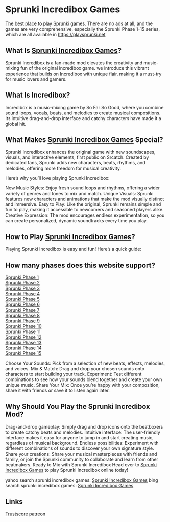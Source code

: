 # Sprunki Incredibox Games
[The best place to play Sprunki games](https://playsprunki.net "Sprunki Incredibox Games"). There are no ads at all, and the games are very comprehensive, especially the Sprunki Phase 1-15 series, which are all available in https://playsprunki.net

## What Is [Sprunki Incredibox Games](https://playsprunki.net "Sprunki Incredibox Games")?
Sprunki Incredibox is a fan-made mod elevates the creativity and music-mixing fun of the original incredibox game. we introduce this vibrant experience that builds on Incredibox with unique flair, making it a must-try for music lovers and gamers.

## What Is Incredibox?
Incredibox is a music-mixing game by So Far So Good, where you combine sound loops, vocals, beats, and melodies to create musical compositions. Its intuitive drag-and-drop interface and catchy characters have made it a global hit.

## What Makes [Sprunki Incredibox Games](https://playsprunki.net "Sprunki Incredibox Games") Special?
Sprunki Incredibox enhances the original game with new soundscapes, visuals, and interactive elements, first public on Srcatch. Created by dedicated fans, Sprunki adds new characters, beats, rhythms, and melodies, offering more freedom for musical creativity.

Here’s why you’ll love playing Sprunki Incredibox:

New Music Styles: Enjoy fresh sound loops and rhythms, offering a wider variety of genres and tones to mix and match.
Unique Visuals: Sprunki features new characters and animations that make the mod visually distinct and immersive.
Easy to Play: Like the original, Sprunki remains simple and fun to play, making it accessible to newcomers and seasoned players alike.
Creative Expression: The mod encourages endless experimentation, so you can create personalized, dynamic soundtracks every time you play.

## How to Play [Sprunki Incredibox Games](https://playsprunki.net "Sprunki Incredibox Games")?
Playing Sprunki Incredibox is easy and fun! Here’s a quick guide:

## How many phases does this website support?
[Sprunki Phase 1](http://playsprunki.net/game/sprunki-phase-1 "Sprunki Phase 1")  
[Sprunki Phase 2](http://playsprunki.net/game/sprunki-phase-2 "Sprunki Phase 2")  
[Sprunki Phase 3](http://playsprunki.net/game/sprunki-phase-3 "Sprunki Phase 3")  
[Sprunki Phase 4](http://playsprunki.net/game/sprunki-phase-4 "Sprunki Phase 4")  
[Sprunki Phase 5](http://playsprunki.net/game/sprunki-phase-5 "Sprunki Phase 5")  
[Sprunki Phase 6](http://playsprunki.net/game/sprunki-phase-6 "Sprunki Phase 6")  
[Sprunki Phase 7](http://playsprunki.net/game/sprunki-phase-7 "Sprunki Phase 7")  
[Sprunki Phase 8](http://playsprunki.net/game/sprunki-phase-8 "Sprunki Phase 8")  
[Sprunki Phase 9](http://playsprunki.net/game/sprunki-phase-9 "Sprunki Phase 9")  
[Sprunki Phase 10](http://playsprunki.net/game/sprunki-phase-10 "Sprunki Phase 10")  
[Sprunki Phase 11](http://playsprunki.net/game/sprunki-phase-11 "Sprunki Phase 11")  
[Sprunki Phase 12](http://playsprunki.net/game/sprunki-phase-12 "Sprunki Phase 12")  
[Sprunki Phase 13](http://playsprunki.net/game/sprunki-phase-13 "Sprunki Phase 13")  
[Sprunki Phase 14](http://playsprunki.net/game/sprunki-phase-14 "Sprunki Phase 14")  
[Sprunki Phase 15](http://playsprunki.net/game/sprunki-phase-15 "Sprunki Phase 15")  

Choose Your Sounds: Pick from a selection of new beats, effects, melodies, and voices.
Mix & Match: Drag and drop your chosen sounds onto characters to start building your track.
Experiment: Test different combinations to see how your sounds blend together and create your own unique music.
Share Your Mix: Once you’re happy with your composition, share it with friends or save it to listen again later.
## Why Should You Play the Sprunki Incredibox Mod?
Drag-and-drop gameplay: Simply drag and drop icons onto the beatboxers to create catchy beats and melodies.
Intuitive interface: The user-friendly interface makes it easy for anyone to jump in and start creating music, regardless of musical background.
Endless possibilities: Experiment with different combinations of sounds to discover your own signature style.
Share your creations: Share your musical masterpieces with friends and family, or join the Sprunki community to collaborate and learn from other beatmakers.
Ready to Mix with Sprunki Incredibox
Head over to [Sprunki Incredibox Games](https://playsprunki.net "Sprunki Incredibox Games") to play Sprunki Incredibox online today!

yahoo search sprunki incredibox games: [Sprunki Incredibox Games](https://search.yahoo.com/search?p=playsprunki+net "Sprunki Incredibox Games")
bing search sprunki incredibox games: [Sprunki Incredibox Games](https://www.bing.com/search?q=playsprunki%20net "Sprunki Incredibox Games")

## Links
[Trustscore](https://www.scamadviser.com/check-website/playsprunki.net)
[patreon](https://www.patreon.com/posts/how-to-create-ai-127714514)
